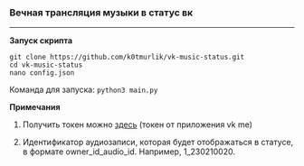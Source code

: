 ### Вечная трансляция музыки в статус вк

---
**Запуск скрипта**

    git clone https://github.com/k0tmurlik/vk-music-status.git
    cd vk-music-status
    nano config.json

Команда для запуска: `python3 main.py`

**Примечания**

  1) Получить токен можно [здесь](https://oauth.vk.com/authorize?client_id=6146827&scope=1073737727&redirect_uri=https://oauth.vk.com/blank.html&display=page&response_type=token&revoke=1) (токен от приложения vk me)
  
  2) Идентификатор аудиозаписи, которая будет отображаться в статусе, в формате owner_id_audio_id. Например, 1_230210020.
